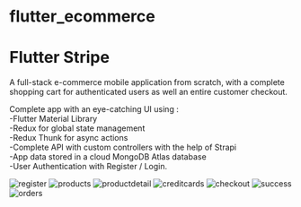 # flutter_ecommerce

# Flutter Stripe

A full-stack e-commerce mobile application from scratch, with a complete shopping cart for authenticated users as well an entire customer checkout.

Complete app with an eye-catching UI using :  
-Flutter Material Library  
-Redux for global state management  
-Redux Thunk for async actions  
-Complete API with custom controllers with the help of Strapi  
-App data stored in a cloud MongoDB Atlas database  
-User Authentication with Register / Login.

![register](./assets/register.jpg)
![products](./assets/products.png)
![productdetail](./assets/productdetail.png)
![creditcards](./assets/creditcards.png)
![checkout](./assets/checkout.png)
![success](./assets/success.png)
![orders](./assets/orders.png)
